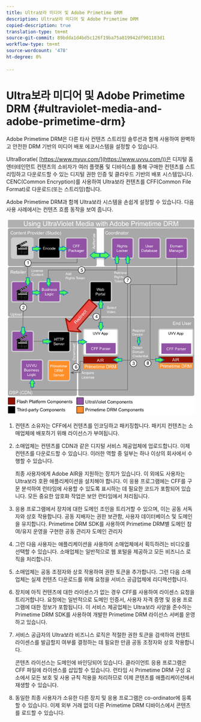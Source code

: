 ```yaml
---
title: Ultra보라 미디어 및 Adobe Primetime DRM
description: Ultra보라 미디어 및 Adobe Primetime DRM
copied-description: true
translation-type: tm+mt
source-git-commit: 89bdda1d4bd5c126f19ba75a819942df901183d1
workflow-type: tm+mt
source-wordcount: '478'
ht-degree: 0%

---
```



# Ultra보라 미디어 및 Adobe Primetime DRM {#ultraviolet-media-and-adobe-primetime-drm}

Adobe Primetime DRM은 다른 타사 컨텐츠 스트리밍 솔루션과 함께 사용하여 완벽하고 안전한 DRM 기반의 미디어 배포 에코시스템을 설정할 수 있습니다.

UltraBoratle( [https://www.myuv.com/](https://www.uvvu.com/))은 디지털 홈 엔터테인먼트 컨텐츠의 소비자가 여러 플랫폼 및 디바이스를 통해 구매한 컨텐츠를 스트리밍하고 다운로드할 수 있는 디지털 권한 인증 및 클라우드 기반의 배포 시스템입니다. CENC(Common Encryption)를 사용하여 Ultra보라 컨텐츠를 CFF(Common File Format)로 다운로드(또는 스트리밍)합니다.

Adobe Primetime DRM과 함께 Ultra보라 시스템을 손쉽게 설정할 수 있습니다. 다음 사용 사례에서는 컨텐츠 흐름 동작을 보여 줍니다.

<!--<a id="fig_cxy_dc2_44"></a>-->

![](assets/AdobeUV_web.png)

1. 컨텐츠 소유자는 CFF에서 컨텐츠를 인코딩하고 패키징합니다. 패키지 컨텐츠는 소매업체에 배포하기 위해 라이선스가 부여됩니다.
1. 소매업체는 컨텐츠를 CDN과 같은 디지털 서비스 제공업체에 업로드합니다. 이제 컨텐츠를 다운로드할 수 있습니다. 이러한 역할 중 일부는 하나 이상의 회사에서 수행할 수 있습니다.

   최종 사용자에게 Adobe AIR을 지원하는 장치가 있습니다. 이 외에도 사용자는 Ultra보라 호환 애플리케이션을 설치해야 합니다. 이 응용 프로그램에는 CFF를 구문 분석하여 런타임에 사용할 수 있도록 표시하는 데 필요한 코드가 포함되어 있습니다. 모든 중요한 암호화 작업은 보안 런타임에서 처리됩니다.
1. 응용 프로그램에서 장치에 대한 도메인 조인을 트리거할 수 있으며, 이는 공동 서독자와 상호 작용합니다. 공동 지배자는 권한 보관함, 사용자 데이터베이스 및 도메인을 유지합니다. Primetime DRM SDK를 사용하여 Primetime DRM별 도메인 참여/유지 운영을 구현한 공동 관리자 도메인 관리자
1. 그런 다음 사용자는 애플리케이션을 사용하여 소매업체에서 획득하려는 비디오를 선택할 수 있습니다. 소매업체는 일반적으로 웹 포털을 제공하고 모든 비즈니스 로직을 처리합니다.
1. 소매업체는 공동 조정자와 상호 작용하여 권한 토큰을 추가합니다. 그런 다음 소매업체는 실제 컨텐츠 다운로드를 위해 요청을 서비스 공급업체에 리디렉션합니다.
1. 장치에 아직 컨텐츠에 대한 라이센스가 없는 경우 CFF를 사용하여 라이센스 요청을 트리거합니다. 요청에는 일반적으로 도메인 인증서, 사용자 자격 증명 및 응용 프로그램에 대한 정보가 포함됩니다. 이 서비스 제공업체는 Ultra보라 사양을 준수하는 Primetime DRM SDK를 사용하여 개발한 Primetime DRM 라이선스 서버를 운영하고 있습니다.
1. 서비스 공급자의 Ultra보라 비즈니스 로직은 적절한 권한 토큰을 검색하여 컨텐트 라이센스를 발급할지 여부를 결정하는 데 필요한 만큼 공동 조정자와 상호 작용합니다.

   콘텐츠 라이선스는 도메인에 바인딩되어 있습니다. 클라이언트 응용 프로그램은 CFF 파일에 라이센스를 삽입할 수 있습니다. 런타임 시 Primetime DRM 구성 요소에서 모든 보호 및 사용 규칙 적용을 처리하므로 이제 콘텐츠를 애플리케이션에서 재생할 수 있습니다.
1. 동일한 최종 사용자가 소유한 다른 장치 및 응용 프로그램은 co-ordinator에 등록할 수 있습니다. 이제 외부 거래 없이 다른 Primetime DRM 디바이스에서 콘텐츠를 로드할 수 있습니다.